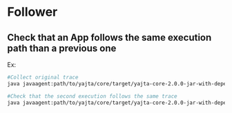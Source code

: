 # Follower

## Check that an App follows the same execution path than a previous one

Ex:
```bash
#Collect original trace
java javaagent:path/to/yajta/core/target/yajta-core-2.0.0-jar-with-dependencies.jar="strict-includes|includes=org.myorg.myapp|excludes=se.kth.castor.yalta|print=tree|output=oupout.json" -cp myJar.jar org.myorg.myapp.AppMainClass

#Check that the second execution follows the same trace
java javaagent:path/to/yajta/core/target/yajta-core-2.0.0-jar-with-dependencies.jar="strict-includes|includes=org.myorg.myapp|excludes=se.kth.castor.yalta|follow=oupout.json" -cp myJar.jar org.myorg.myapp.AppMainClass
```



